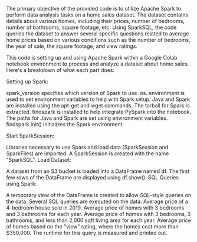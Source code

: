 The primary objective of the provided code is to utilize Apache Spark to perform data analysis tasks on a home sales dataset. The dataset contains details about various homes, including their prices, number of bedrooms, number of bathrooms, square footage, etc. Using SparkSQL, the code queries the dataset to answer several specific questions related to average home prices based on various conditions such as the number of bedrooms, the year of sale, the square footage, and view ratings.


This code is setting up and using Apache Spark within a Google Colab notebook environment to process and analyze a dataset about home sales. Here's a breakdown of what each part does:

Setting up Spark:

spark_version specifies which version of Spark to use.
os. environment is used to set environment variables to help with Spark setup.
Java and Spark are installed using the apt-get and wget commands.
The tarball for Spark is extracted.
findspark is installed to help integrate PySpark into the notebook.
The paths for Java and Spark are set using environment variables.
findspark.init() initializes the Spark environment.

Start SparkSession:

Libraries necessary to use Spark and load data (SparkSession and SparkFiles) are imported.
A SparkSession is created with the name "SparkSQL".
Load Dataset:

A dataset from an S3 bucket is loaded into a DataFrame named df.
The first few rows of the DataFrame are displayed using df.show().
SQL Queries using Spark:

A temporary view of the DataFrame is created to allow SQL-style queries on the data.
Several SQL queries are executed on the data:
Average price of a 4-bedroom house sold in 2019.
Average price of homes with 3 bedrooms and 3 bathrooms for each year.
Average price of homes with 3 bedrooms, 3 bathrooms, and less than 2,000 sqft living area for each year.
Average price of homes based on the "view" rating, where the homes cost more than $350,000. The runtime for this query is measured and printed out.
